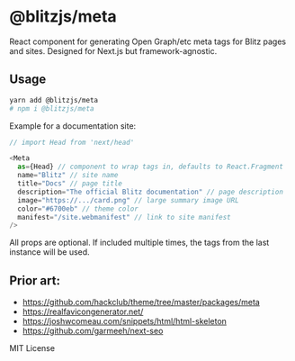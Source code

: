 # @blitzjs/meta

React component for generating Open Graph/etc meta tags for Blitz pages and sites.
Designed for Next.js but framework-agnostic.

## Usage

```bash
yarn add @blitzjs/meta
# npm i @blitzjs/meta
```

Example for a documentation site:

```js
// import Head from 'next/head'

<Meta
  as={Head} // component to wrap tags in, defaults to React.Fragment
  name="Blitz" // site name
  title="Docs" // page title
  description="The official Blitz documentation" // page description
  image="https://.../card.png" // large summary image URL
  color="#6700eb" // theme color
  manifest="/site.webmanifest" // link to site manifest
/>
```

All props are optional. If included multiple times, the tags from the last
instance will be used.

## Prior art:
- https://github.com/hackclub/theme/tree/master/packages/meta
- https://realfavicongenerator.net/
- https://joshwcomeau.com/snippets/html/html-skeleton
- https://github.com/garmeeh/next-seo

MIT License
